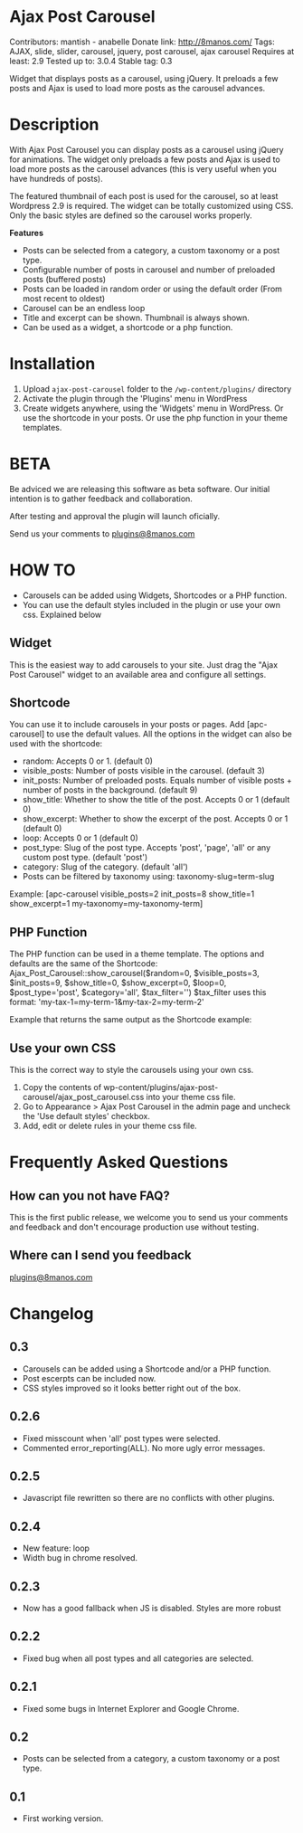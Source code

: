 Ajax Post Carousel
==================

Contributors: mantish - anabelle
Donate link: http://8manos.com/
Tags: AJAX, slide, slider, carousel, jquery, post carousel, ajax carousel
Requires at least: 2.9
Tested up to: 3.0.4
Stable tag: 0.3

Widget that displays posts as a carousel, using jQuery. It preloads a few posts and Ajax is used to load more posts as the carousel advances.

Description
===========

With Ajax Post Carousel you can display posts as a carousel using jQuery for animations. The widget only preloads a few posts and Ajax is used to load more posts as the carousel advances (this is very useful when you have hundreds of posts).

The featured thumbnail of each post is used for the carousel, so at least Wordpress 2.9 is required. The widget can be totally customized using CSS. Only the basic styles are defined so the carousel works properly.

**Features**

* Posts can be selected from a category, a custom taxonomy or a post type.
* Configurable number of posts in carousel and number of preloaded posts (buffered posts)
* Posts can be loaded in random order or using the default order (From most recent to oldest)
* Carousel can be an endless loop
* Title and excerpt can be shown. Thumbnail is always shown.
* Can be used as a widget, a shortcode or a php function.

Installation
============

1. Upload `ajax-post-carousel` folder to the `/wp-content/plugins/` directory
2. Activate the plugin through the 'Plugins' menu in WordPress
3. Create widgets anywhere, using the 'Widgets' menu in WordPress. Or use the shortcode in your posts. Or use the php function in your theme templates. 

BETA
====

Be adviced we are releasing this software as beta software.
Our initial intention is to gather feedback and collaboration.

After testing and approval the plugin will launch oficially.

Send us your comments to plugins@8manos.com

HOW TO
======

* Carousels can be added using Widgets, Shortcodes or a PHP function.
* You can use the default styles included in the plugin or use your own css. Explained below

Widget
------

This is the easiest way to add carousels to your site. Just drag the "Ajax Post Carousel" widget to an available area and configure all settings.

Shortcode
---------

You can use it to include carousels in your posts or pages. Add [apc-carousel] to use the default values.
All the options in the widget can also be used with the shortcode:
* random: Accepts 0 or 1. (default 0)
* visible_posts: Number of posts visible in the carousel. (default 3)
* init_posts: Number of preloaded posts. Equals number of visible posts + number of posts in the background. (default 9)
* show_title: Whether to show the title of the post. Accepts 0 or 1 (default 0)
* show_excerpt: Whether to show the excerpt of the post. Accepts 0 or 1 (default 0)
* loop: Accepts 0 or 1 (default 0)
* post_type: Slug of the post type. Accepts 'post', 'page', 'all' or any custom post type. (default 'post')
* category: Slug of the category. (default 'all')
* Posts can be filtered by taxonomy using: taxonomy-slug=term-slug

Example:
[apc-carousel visible_posts=2 init_posts=8 show_title=1 show_excerpt=1 my-taxonomy=my-taxonomy-term]

PHP Function
------------

The PHP function can be used in a theme template. The options and defaults are the same of the Shortcode:
Ajax_Post_Carousel::show_carousel($random=0, $visible_posts=3, $init_posts=9, $show_title=0, $show_excerpt=0, $loop=0, $post_type='post', $category='all', $tax_filter='')
$tax_filter uses this format: 'my-tax-1=my-term-1&my-tax-2=my-term-2'

Example that returns the same output as the Shortcode example:
<?php echo Ajax_Post_Carousel::show_carousel(0, 2, 8, 1, 1, 0, 'post', 'all', 'my-taxonomy=my-taxonomy-term'); ?>

Use your own CSS
----------------

This is the correct way to style the carousels using your own css.
1. Copy the contents of wp-content/plugins/ajax-post-carousel/ajax_post_carousel.css into your theme css file.
2. Go to Appearance > Ajax Post Carousel in the admin page and uncheck the 'Use default styles' checkbox.
3. Add, edit or delete rules in your theme css file.

Frequently Asked Questions
==========================

How can you not have FAQ?
-------------------------

This is the first public release, we welcome you to send us your comments and feedback and don't encourage production use without testing.

Where can I send you feedback
-----------------------------

plugins@8manos.com

Changelog
=========

0.3
---

* Carousels can be added using a Shortcode and/or a PHP function.
* Post escerpts can be included now.
* CSS styles improved so it looks better right out of the box.

0.2.6
-----

* Fixed misscount when 'all' post types were selected.
* Commented error_reporting(ALL). No more ugly error messages.

0.2.5
-----

* Javascript file rewritten so there are no conflicts with other plugins.

0.2.4
-----

* New feature: loop
* Width bug in chrome resolved.

0.2.3
-----

* Now has a good fallback when JS is disabled. Styles are more robust

0.2.2
-----

* Fixed bug when all post types and all categories are selected.

0.2.1
-----

* Fixed some bugs in Internet Explorer and Google Chrome.

0.2
---

* Posts can be selected from a category, a custom taxonomy or a post type.

0.1
---

* First working version.
